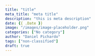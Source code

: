 ```yaml
---
title: "title"
meta_title: "meta title"
description: "this is meta description"
date: {{ .Date }}
image: "/images/image-placeholder.png"
categories: ["No category"]
author: "Daniel Pichardo"
tags: ["non-classified"]
draft: true
---
```

